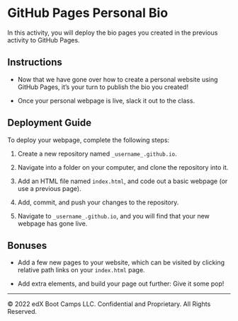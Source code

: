 # GitHub Pages Personal Bio

In this activity, you will deploy the bio pages you created in the previous activity to GitHub  Pages.

## Instructions

* Now that we have gone over how to create a personal website using GitHub Pages, it’s your turn to publish the bio you created!

* Once your personal webpage is live, slack it out to the class.

## Deployment Guide

To deploy your webpage, complete the following steps:

1. Create a new repository named `_username_.github.io`.

2. Navigate into a folder on your computer, and clone the repository into it.

3. Add an HTML file named `index.html`, and code out a basic webpage (or use a previous page).

4. Add, commit, and push your changes to the repository.

5. Navigate to `_username_.github.io`, and you will find that your new webpage has gone live.

## Bonuses

* Add a few new pages to your website, which can be visited by clicking relative path links on your `index.html` page.

* Add extra elements, and build your page out further: Give it some pop!

- - -

© 2022 edX Boot Camps LLC. Confidential and Proprietary. All Rights Reserved.

